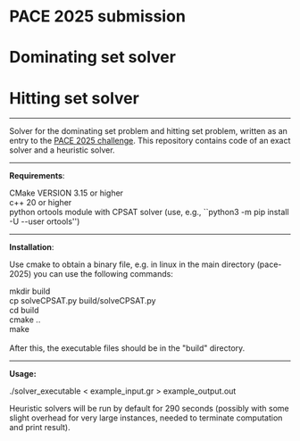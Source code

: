 # PACE 2025 submission

# Dominating set solver

# Hitting set solver

***

Solver for the dominating set problem and hitting set problem, written as an entry to the [PACE 2025 challenge](https://pacechallenge.org/).
This repository contains code of an exact solver and a heuristic solver.

***

**Requirements**:

CMake VERSION 3.15 or higher<br>
c++ 20 or higher<br>
python ortools module with CPSAT solver (use, e.g., ``python3 -m pip install -U --user ortools'')

***

**Installation**:


Use cmake to obtain a binary file, e.g. in linux in the main directory (pace-2025) you can use the following commands:

mkdir build<br>
cp solveCPSAT.py build/solveCPSAT.py<br>
cd build<br>
cmake ..<br>
make <br>
<br>
After this, the executable files should be in the "build" directory.


***

**Usage:**

./solver_executable < example_input.gr > example_output.out

Heuristic solvers will be run by default for 290 seconds (possibly with some slight overhead for very large instances, needed to terminate computation and print result).

<br>
